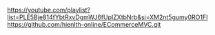 https://youtube.com/playlist?list=PLE5Bje814fYbtRxvDgmWJ6fUpIZXtbNrb&si=XM2nt5gumy0RO1FI
https://github.com/hienlth-online/ECommerceMVC.git